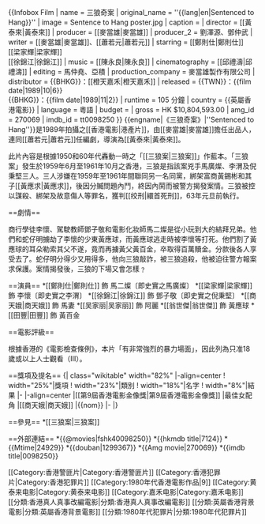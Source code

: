 {{Infobox Film
| name = 三狼奇案
| original_name = ''{{lang|en|Sentenced to Hang}}''
| image = Sentence to Hang poster.jpg
| caption = 
| director = [[黃泰來|黃泰來]]
| producer = [[麥當雄|麥當雄]]
| producer_2 = 劉澤源、鄧仲武
| writer = [[麥當雄|麥當雄]]、[[蕭若元|蕭若元]]
| starring = [[鄭則仕|鄭則仕]]<br />[[梁家輝|梁家輝]]<br />[[徐錦江|徐錦江]]
| music = [[陳永良|陳永良]]
| cinematography = [[邱禮濤|邱禮濤]]
| editing = 馬仲堯、亞積
| production_company = 麥當雄製作有限公司
| distributor = {{BHKG}}：[[橙天嘉禾|橙天嘉禾]]
| released = {{TWN}}：{{film date|1989|10|6}}<br>{{BHKG}}：{{film date|1989|11|2}}
| runtime = 105 分鐘
| country = {{英屬香港電影}}
| language = 粵語
| budget = 
| gross = HK $10,804,593.00
| amg_id = 270069
| imdb_id = tt0098250
}}
{{engname|《三狼奇案》|''Sentenced to Hang''}}是1989年拍攝之[[香港電影|港產片]]，由[[麥當雄|麥當雄]]擔任出品人，連同[[蕭若元|蕭若元]]任編劇，導演為[[黃泰來|黃泰來]]。

此片內容是根據1950和60年代轟動一時之「[[三狼案|三狼案]]」作藍本。「三狼案」發生於1959年6月至1961年10月之香港，三狼是指該案兇手馬廣燦、李渭及倪秉堅三人。三人涉嫌在1959年至1961年間聯同另一名同黨，綁架富商黃錫彬和其子[[黃應求|黃應求]]，後因分贓問題內鬥，終因內鬨而被警方揭發案情。三狼被控以謀殺、綁架及故意傷人等罪名，獲判[[绞刑|繯首死刑]]，63年元旦前執行。

==劇情==

商行學徒李懷、駕駛教師鄧子敬和電影化妝師馬二燦是從小玩到大的結拜兄弟。他們和蛇仔明擄劫了李懷的少東黃應球，而黃應球逃走時被李懷等打死。他們割了黃應球的耳朵勒索其父不遂，竟而再擄黃父黃百金，卒取得百萬贖金。分款後各人享受去了。蛇仔明分得少又用得多，他向三狼敲詐，被三狼追殺，他被迫往警方報案求保護。案情揭發後，三狼的下場又會怎樣﹖

==演員==
*[[鄭則仕|鄭則仕]] 飾 馬二燦〔即史實之馬廣燦〕
*[[梁家輝|梁家輝]] 飾 李懷〔即史實之李渭〕
*[[徐錦江|徐錦江]] 飾 鄧子敬〔即史實之倪秉堅〕
*[[商天娥|商天娥]] 飾 馬妻
*[[吴家丽|吴家丽]] 飾 阿麗
*[[翁世傑|翁世傑]] 飾 黃應球
*[[田豐|田豐]] 飾 黃百金

==電影評級==

根據香港的《電影檢查條例》，本片「有非常強烈的暴力場面」，因此列為只准18歲或以上人士觀看（III）。

==獎項及提名==
{| class="wikitable" width="82%"
|-align=center
! width="25%"|獎項
! width="23%"|類別
! width="18%"|名字
! width="8%"|結果
|- 
|-align=center
|[[第9屆香港電影金像獎|第9屆香港電影金像獎]]
|最佳女配角
|[[商天娥|商天娥]]
|{{nom}}
|-
|}

==參見==
*[[三狼案|三狼案]]

==外部連結==
*{{@movies|fshk40098250}}
*{{hkmdb title|7124}}
*{{Mtime|24929}}
*{{douban|1299367}}
*{{Amg movie|270069}}
*{{imdb title|0098250}}

[[Category:香港警匪片|Category:香港警匪片]]
[[Category:香港犯罪片|Category:香港犯罪片]]
[[Category:1980年代香港電影作品|9]]
[[Category:黄泰来电影|Category:黄泰来电影]]
[[Category:嘉禾电影|Category:嘉禾电影]]
[[分類:香港真人真事改編電影|分類:香港真人真事改編電影]]
[[分類:英屬香港背景電影|分類:英屬香港背景電影]]
[[分類:1980年代犯罪片|分類:1980年代犯罪片]]